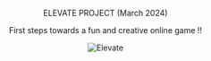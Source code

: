 <p align="center">
ELEVATE PROJECT (March 2024)
</p>
<p align="center">
First steps towards a fun and creative online game !!
</p>
<p align="center">
     <img src="https://media1.giphy.com/media/v1.Y2lkPTc5MGI3NjExNG5oaWg1bHp1anIzZXZxamwyMXphNXdnZmltc3Y1OTllMHJ6MzRyaSZlcD12MV9pbnRlcm5hbF9naWZfYnlfaWQmY3Q9Zw/cg87kkTQZvCGA/giphy.gif" alt="Elevate"/>
</p>
